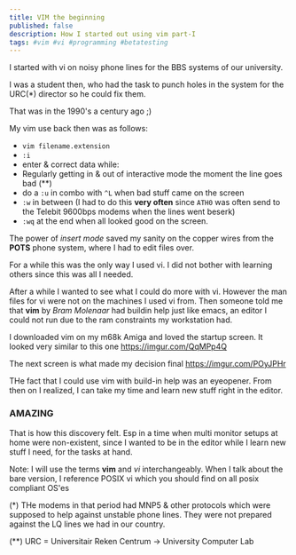 ```yaml
---
title: VIM the beginning
published: false
description: How I started out using vim part-I
tags: #vim #vi #programming #betatesting
---
```


I started with vi on noisy phone lines for the BBS systems of our university.

I was a student then, who had the task to punch holes in the system for the URC(*) director so he could fix them.

That was in the 1990's a century ago ;)

My vim use back then was as follows:

- `vim filename.extension`
- `:i`
- enter & correct data while:
- Regularly getting in & out of interactive mode the moment the line goes bad (**)
- do a `:u` in combo with `^L` when bad stuff came on the screen
- `:w` in between (I had to do this **very often** since `ATH0` was often send to the Telebit 9600bps modems when the lines went beserk)
- `:wq` at the end when all looked good on the screen.


The power of _insert mode_ saved my sanity on the copper wires from the **POTS** phone system, where I had to edit files over.

For a while this was the only way I used vi. I did not bother with learning others since this was all I needed.

After a while I wanted to see what I could do more with vi. However the man files for vi were not on the machines I used vi from. Then someone told me that **vim** by _Bram Molenaar_ had buildin help just like emacs, an editor I could not run due to the ram constraints my workstation had.

I downloaded vim on my m68k Amiga and loved the startup screen. It looked very similar to this one <https://imgur.com/QqMPp4Q>

The next screen is what made my decision final <https://imgur.com/POyJPHr>

THe fact that I could use vim with build-in help was an eyeopener. From then on I realized, I  can take my time and learn new stuff right in the editor.

### AMAZING

That is how this discovery felt. Esp in a time when multi monitor setups at home were non-existent, since I wanted to be in the editor while I learn new stuff I need, for the tasks at hand.


Note: I will use the terms **vim** and _vi_ interchangeably. When I talk about the bare version, I reference POSIX vi which you should find on all posix compliant OS'es


(*)
THe modems in that period had MNP5 & other protocols which were supposed to help against unstable phone lines. They were not prepared against the LQ lines we had in our country.

(**)
URC = Universitair Reken Centrum -> University Computer Lab